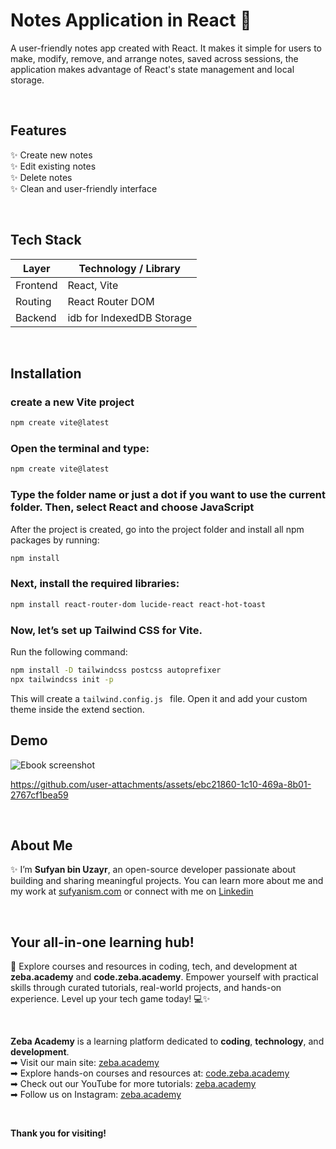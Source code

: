 # Notes Application in React 📓
A user-friendly notes app created with React. It makes it simple for users to make, modify, remove, and arrange notes, saved across sessions, the application makes advantage of React's state management and local storage.

<br/>

## Features
✨ Create new notes <br/>
✨ Edit existing notes <br/>
✨ Delete notes <br/>
✨ Clean and user-friendly interface <br/>

<br/>

##  Tech Stack

| Layer          | Technology / Library        |
|----------------|------------------------------|
| Frontend       | React, Vite                  |
| Routing        | React Router DOM             |
| Backend        | idb for IndexedDB Storage  |

<br/>

## Installation

### create a new Vite project
```sh
npm create vite@latest
```


### Open the terminal and type:

```sh
npm create vite@latest
```

### Type the folder name or just a dot if you want to use the current folder. Then, select React and choose JavaScript
After the project is created, go into the project folder and install all npm packages by running:
```sh 
npm install
```

### Next, install the required libraries:
```sh
npm install react-router-dom lucide-react react-hot-toast
```

### Now, let’s set up Tailwind CSS for Vite.
Run the following command:
```sh
npm install -D tailwindcss postcss autoprefixer
npx tailwindcss init -p
```

This will create a ```tailwind.config.js ``` file. Open it and add your custom theme inside the extend section.



## Demo
![Ebook screenshot](https://github.com/user-attachments/assets/701294b9-dc99-4647-9285-8ba275c6a9f6)

https://github.com/user-attachments/assets/ebc21860-1c10-469a-8b01-2767cf1bea59

</br>



## About Me 
✨ I’m **Sufyan bin Uzayr**, an open-source developer passionate about building and sharing meaningful projects.
You can learn more about me and my work at [sufyanism.com](https://sufyanism.com/) or connect with me on [Linkedin](https://www.linkedin.com/in/sufyanism)

</br>

## Your all-in-one learning hub! 
🚀 Explore courses and resources in coding, tech, and development at **zeba.academy** and **code.zeba.academy**. Empower yourself with practical skills through curated tutorials, real-world projects, and hands-on experience. Level up your tech game today! 💻✨

</br>

**Zeba Academy**  is a learning platform dedicated to **coding**, **technology**, and **development**.  
➡ Visit our main site: [zeba.academy](https://zeba.academy)   </br>
➡ Explore hands-on courses and resources at: [code.zeba.academy](https://code.zeba.academy)   </br>
➡ Check out our YouTube for more tutorials: [zeba.academy](https://www.youtube.com/@zeba.academy)  </br>
➡ Follow us on Instagram: [zeba.academy](https://www.instagram.com/zeba.academy/)  </br>

</br>

**Thank you for visiting!** 

<div style="margin-bottom:20px;"></div> <!-- adds space above -->

